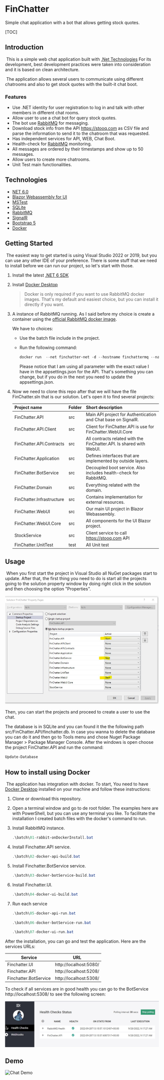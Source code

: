 # FinChatter
Simple chat application with a bot that allows getting stock quotes.



[TOC]

## Introduction

​	This is a simple web chat application built with [.Net Technologies](https://dotnet.microsoft.com/en-us/)  For its development, best development practices were taken into consideration and it is based on clean architecture.

​	The application allows several users to communicate using different chatrooms and also to get stock quotes with the built-it chat boot. 

### Features

- Use .NET identity for user registration to log in and talk with other members in different chat rooms.
- Allow user to use a chat bot for query stock quotes.
- The bot use [RabbitMQ](https://www.rabbitmq.com/) for messaging. 
- Download stock info from the API https://stooq.com as CSV file and parse the information to send it to the chatroom that was requested.
- Has independent services for API, WEB, Chat Boot.
- Health-check for [RabbitMQ](https://www.rabbitmq.com/) monitoring.
- All messages are ordered by their timestamps and show up to 50 messages.
- Allow users to create more chatrooms.
- Unit Test main functionalities.



## Technologies

- [NET 6.0](https://dotnet.microsoft.com/en-us/download/dotnet/6.0)
- [Blazor Webassembly for UI](https://dotnet.microsoft.com/en-us/apps/aspnet/web-apps/blazor)
- [MSTest ](https://docs.microsoft.com/en-us/dotnet/core/testing/unit-testing-with-mstest)
- [SQLite](https://www.sqlite.org/index.html)
- [RabbitMQ](https://www.rabbitmq.com/)
- [SignalR](https://dotnet.microsoft.com/en-us/apps/aspnet/signalr)
- [Bootstrap 5](https://getbootstrap.com/docs/5.0/getting-started/introduction/)
- [Docker](https://www.docker.com/)



## Getting Started

​	The easiest way to get started is using Visual Studio 2022 or 2019, but you can use any other IDE of your preference. There is some stuff that we need to install before we can run our project, so let's start with those.

1. Install the latest [.NET 6 SDK](https://dotnet.microsoft.com/download/dotnet/6.0)

2. Install [Docker Desktop](https://www.docker.com/products/docker-desktop/)

   > Docker is only required if you want to use RabbitMQ docker images. That's my default and easiest choice, but you can install it directly if you want.

3. A instance of RabbitMQ running. As I said before my choice is create a container using the [official RabbitMQ docker image](https://hub.docker.com/_/rabbitmq).

   We have to choices:

   - Use the batch file include in the project.

   - Run the following command:

     ```powershell
     docker run  --net finchatter-net -d --hostname finchattermq --name finchatter-rabbit -p 5672:5672 -p 15672:15672 -e RABBITMQ_DEFAULT_USER=usr -e RABBITMQ_DEFAULT_PASS=Qwerty123$ rabbitmq:3-management 
     ```

     Please notice that I am using all parameter with the exact value I have in the appsettings.json for the API. That's something you can change, but if you do in the next you need to update the appsettings.json.

4. Now we need to clone this repo after that we will have the file FinChatter.sln that is our solution. Let's open it to find several projects:

   | Project name              | Folder | Short description                                            |
   | ------------------------- | ------ | ------------------------------------------------------------ |
   | FinChatter.API            | src    | Main API project for Authentication and Chat base on SignalR. |
   | FinChatter.API.Client     | src    | Client for FinChatter.API is use for FinChatter.WebUI.Core   |
   | FinChatter.API.Contracts  | src    | All contracts related with the FinChatter.API. Is shared with WebUI. |
   | FinChatter.Application    | src    | Defines interfaces that are implemented by outside layers.   |
   | FinChatter.BotService     | src    | Decoupled boot service. Also includes health-check for RabbitMQ. |
   | FinChatter.Domain         | src    | Everything related with the domain.                          |
   | FinChatter.Infrastructure | src    | Contains implementation for external resources.              |
   | FinChatter.WebUI          | src    | Our main UI project in Blazor Webassembly.                   |
   | FinChatter.WebUI.Core     | src    | All components for the UI Blazor project.                    |
   | StockService              | src    | Client service to call https://stooq.com API                 |
   | FinChatter.UnitTest       | test   | All Unit test                                                |

   

## Usage

​	When you first start the project in Visual Studio all NuGet packages start to update. After that, the first thing you need to do is start all the projects going to the solution property window by doing right click in the solution and then choosing the option "Properties".

![Solution properties window](https://raw.githubusercontent.com/juanjfrancisco/FinChatter/main/readmeFiles/solution-properties.jpg "Choose the projects marked in yellow to start")

Then, you can start the projects and proceed to create a user to use the chat. 

The database is in SQLite and you can found it the the following path src/FinChatter.API/finchatter.db. In case you wanna to delete the database you can do it and then go to Tools menu and chose Nuget Package Manager > Package Manager Console. After the windows is open choose the project  FinChatter.API and run the command:

```powershell
Update-Database
```

## How to install using Docker

​	The application has integration with docker. To start, You need to have [Docker Desktop](https://www.docker.com/products/docker-desktop/) installed on your machine and follow these instructions:

1. Clone or download this repository.

2. Open a terminal window and go to de root folder. The examples here are with PowerShell, but you can use any terminal you like. To facilitate the installation I created batch files with the docker's command to run.

3. Install RabbitMQ instance.

   ```powershell
   .\batch\01-rabbit-onDockerInstall.bat
   ```

4. Install Finchatter.API service.

   ```powershell
   .\batch\02-docker-api-build.bat
   ```

5. Install Finchatter.BotService service.

   ```powershell
   .\batch\03-docker-botService-build.bat
   ```

6. Install Finchatter.UI.

   ```powershell
   .\batch\04-docker-ui-build.bat
   ```

7. Run each service

   ```powershell
   .\batch\05-docker-api-run.bat
   ```

   ```powershell
   .\batch\06-docker-botService-run.bat
   ```

   ```powershell
   .\batch\07-docker-ui-run.bat
   ```



After the installation, you can go and test the application. Here are the services URLs:

| Service               | URL                    |
| --------------------- | ---------------------- |
| Finchatter.UI         | http://localhost:5080/ |
| Finchatter.API        | http://localhost:5208/ |
| Finchatter.BotService | http://localhost:5308/ |

To check if all services are in good health you can go to the BotService http://localhost:5308/ to see the following screen:

![Health check screen](https://github.com/juanjfrancisco/FinChatter/blob/main/readmeFiles/health-check.jpg?raw=true)

## Demo

![Chat Demo](https://github.com/juanjfrancisco/FinChatter/blob/main/readmeFiles/chat-demo.gif?raw=true)

